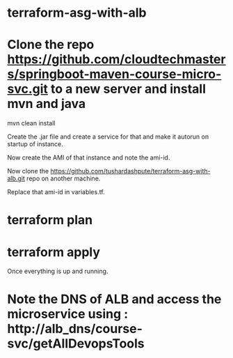 # terraform-asg-with-alb

# Clone the repo https://github.com/cloudtechmasters/springboot-maven-course-micro-svc.git to a new server and install mvn and java

mvn clean install 

Create the .jar file and create a service for that and make it autorun on startup of instance.

Now create the AMI of that instance and note the ami-id.

Now clone the https://github.com/tushardashpute/terraform-asg-with-alb.git repo on another machine.

Replace that ami-id in variables.tf.

# terraform plan
# terraform apply

Once everything is up and running.

# Note the DNS of ALB and access the microservice using : http://alb_dns/course-svc/getAllDevopsTools


